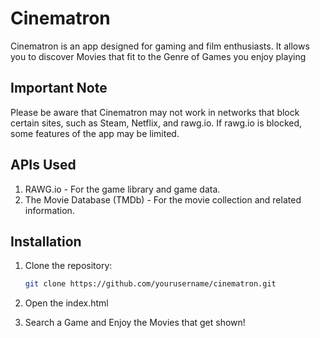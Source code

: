 # Cinematron
Cinematron is an app designed for gaming and film enthusiasts. It allows you to discover Movies that fit to the Genre of Games you enjoy playing

## Important Note
Please be aware that Cinematron may not work in networks that block certain sites, such as Steam, Netflix, and rawg.io. If rawg.io is blocked, some features of the app may be limited.

## APIs Used
1. RAWG.io - For the game library and game data.
2. The Movie Database (TMDb) - For the movie collection and related information.

## Installation
1. Clone the repository:

   
   ```bash
   git clone https://github.com/yourusername/cinematron.git

2. Open the index.html
3. Search a Game and Enjoy the Movies that get shown!
